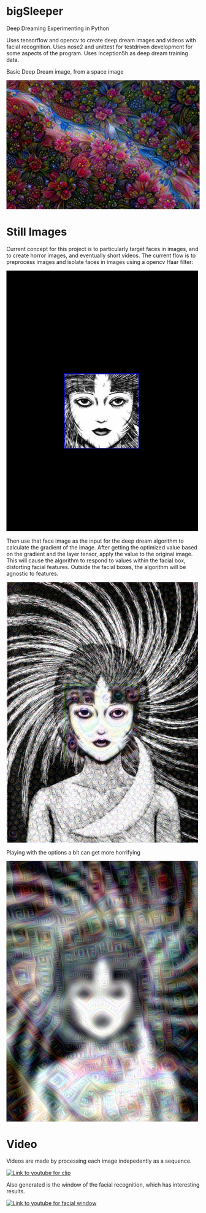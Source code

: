 # bigSleeper
Deep Dreaming Experimenting in Python

Uses tensorflow and opencv to create deep dream images and videos with facial recognition. Uses nose2 and unittest for testdriven development for some aspects of the program. Uses Inception5h as deep dream training data.

Basic Deep Dream image, from a space image

![Flowers](images/basicDeepDream.jpeg)

# Still Images

Current concept for this project is to particularly target faces in images, and to create horror images, and eventually short videos. The current flow is to preprocess images and isolate faces in images using a opencv Haar filter:

![Just a face](preprocess/face.jpg)

Then use that face image as the input for the deep dream algorithm to calculate the gradient of the image. After getting the optimized value based on the gradient and the layer tensor, apply the value to the original image. This will cause the algorithm to respond to values within the facial box, distorting facial features. Outside the facial boxes, the algorithm will be agnostic to features.

![A very creepy image](images/dream_image_out.jpg)

Playing with the options a bit can get more horrifying

![Scary](images/scary.jpg)

# Video

Videos are made by processing each image indepedently as a sequence.

[![Link to youtube for clip](http://img.youtube.com/vi/C7i4bdkKbvE/0.jpg)](http://www.youtube.com/watch?v=C7i4bdkKbvE "Basic Clip of Deep Dreamer")

Also generated is the window of the facial recognition, which has interesting results.

[![Link to youtube for facial window](http://img.youtube.com/vi/T51XGUskI3Y/0.jpg)](http://www.youtube.com/watch?v=T51XGUskI3Y "Facial Window")
